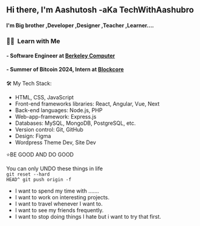 <h2> Hi there, I'm Aashutosh -aKa TechWithAashubro </h2>

<h4> I'm Big brother ,Developer ,Designer ,Teacher ,Learner....</h4>

<h3> 🤝🏻 &nbsp;Learn with Me </h3><be>

<h4> - Software Engineer at <a href="https://berkeley.com.np/">Berkeley Computer</a></h4>  
<h4> - Summer of Bitcoin 2024, Intern at <a href="https://github.com/block-core/">Blockcore</a></h4>


🛠️ My Tech Stack:
- HTML, CSS, JavaScript
- Front-end frameworks libraries: React, Angular, Vue, Next
- Back-end languages: Node.js, PHP
- Web-app-framework: Express.js
- Databases: MySQL, MongoDB, PostgreSQL, etc.
- Version control: Git, GitHub
- Design: Figma
- Wordpress Theme Dev, Site Dev

⭐️BE GOOD AND DO GOOD

You can only UNDO these things in life<br>
<code>git reset --hard HEAD^        git push origin -f
</code>

- I want to spend my time with .......
- I want to work on interesting projects.
- I want to travel whenever I want to.
- I want to see my friends frequently.
- I want to stop doing things I hate but i want to try that first.
